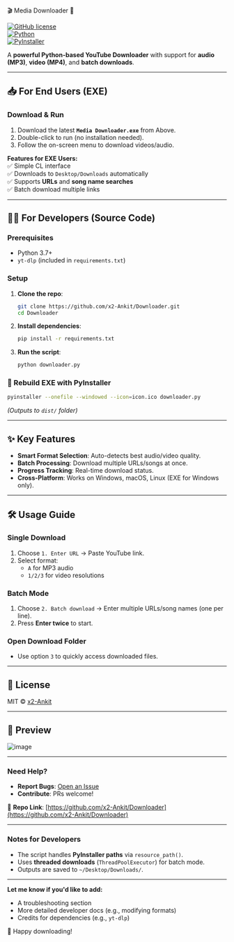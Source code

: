 🎬 Media Downloader 🚀  

[![GitHub license](https://img.shields.io/badge/license-MIT-blue.svg)](LICENSE)  
[![Python](https://img.shields.io/badge/Python-3.7+-blue.svg)](https://www.python.org/)  
[![PyInstaller](https://img.shields.io/badge/PyInstaller-5.0+-green.svg)](https://pyinstaller.org/)  

A **powerful Python-based YouTube Downloader** with support for **audio (MP3)**, **video (MP4)**, and **batch downloads**.  

---

## **📥 For End Users (EXE)**  
### **Download & Run**  
1. Download the latest **`Media Downloader.exe`** from Above.  
2. Double-click to run (no installation needed).  
3. Follow the on-screen menu to download videos/audio.  

**Features for EXE Users:**  
✅ Simple CL interface  
✅ Downloads to `Desktop/Downloads` automatically  
✅ Supports **URLs** and **song name searches**  
✅ Batch download multiple links  

---

## **👨‍💻 For Developers (Source Code)**  
### **Prerequisites**  
- Python 3.7+  
- `yt-dlp` (included in `requirements.txt`)  

### **Setup**  
1. **Clone the repo**:  
   ```sh
   git clone https://github.com/x2-Ankit/Downloader.git
   cd Downloader
   ```

2. **Install dependencies**:  
   ```sh
   pip install -r requirements.txt
   ```

3. **Run the script**:  
   ```sh
   python downloader.py
   ```

### **🔧 Rebuild EXE with PyInstaller**  
```sh
pyinstaller --onefile --windowed --icon=icon.ico downloader.py
```
*(Outputs to `dist/` folder)*  

---

## **✨ Key Features**  
- **Smart Format Selection**: Auto-detects best audio/video quality.  
- **Batch Processing**: Download multiple URLs/songs at once.  
- **Progress Tracking**: Real-time download status.  
- **Cross-Platform**: Works on Windows, macOS, Linux (EXE for Windows only).  

---

## **🛠️ Usage Guide**  
### **Single Download**  
1. Choose `1. Enter URL` → Paste YouTube link.  
2. Select format:  
   - `A` for MP3 audio  
   - `1/2/3` for video resolutions  

### **Batch Mode**  
1. Choose `2. Batch download` → Enter multiple URLs/song names (one per line).  
2. Press **Enter twice** to start.  

### **Open Download Folder**  
- Use option `3` to quickly access downloaded files.  

---

## **📜 License**  
MIT © [x2-Ankit](https://github.com/x2-Ankit)  

---

## **📸 Preview**  
![image](https://github.com/user-attachments/assets/d688af3e-e5d7-4c81-b6d8-b3ab86c37e4b)



---

### **Need Help?**  
- **Report Bugs**: [Open an Issue](https://github.com/x2-Ankit/Downloader/issues)  
- **Contribute**: PRs welcome!  

🔗 **Repo Link**: [https://github.com/x2-Ankit/Downloader](https://github.com/x2-Ankit/Downloader)  

---

### **Notes for Developers**  
- The script handles **PyInstaller paths** via `resource_path()`.  
- Uses **threaded downloads** (`ThreadPoolExecutor`) for batch mode.  
- Outputs are saved to `~/Desktop/Downloads/`.  

---

**Let me know if you'd like to add:**  
- A troubleshooting section  
- More detailed developer docs (e.g., modifying formats)  
- Credits for dependencies (e.g., `yt-dlp`)  

🚀 Happy downloading!
